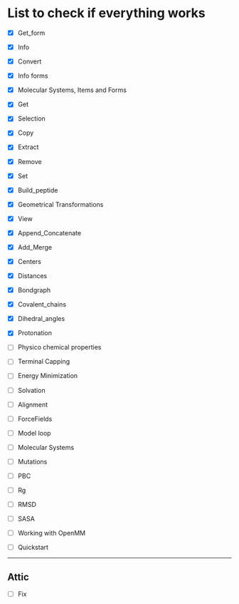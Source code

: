 # List to check if everything works

- [x] Get_form
- [x] Info
- [x] Convert
- [X] Info forms
- [X] Molecular Systems, Items and Forms
- [X] Get
- [X] Selection
- [X] Copy
- [X] Extract
- [X] Remove
- [X] Set

- [X] Build_peptide
- [X] Geometrical Transformations

- [X] View
- [X] Append_Concatenate
- [X] Add_Merge

- [X] Centers
- [X] Distances

- [X] Bondgraph
- [X] Covalent_chains
- [X] Dihedral_angles

- [X] Protonation
- [ ] Physico chemical properties
- [ ] Terminal Capping
- [ ] Energy Minimization
- [ ] Solvation

- [ ] Alignment

- [ ] ForceFields
- [ ] Model loop
- [ ] Molecular Systems
- [ ] Mutations
- [ ] PBC

- [ ] Rg
- [ ] RMSD
- [ ] SASA

- [ ] Working with OpenMM

- [ ] Quickstart

-------
## Attic
- [ ] Fix
